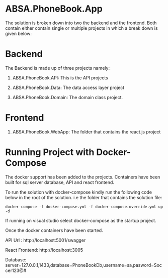 # ABSA.PhoneBook.App

The solution is broken down into two the backend and the frontend. Both contain either contain single or multiple projects in which a break down is given below:

# Backend

The Backend is made up of three projects namely:

1. ABSA.PhoneBook.API:  This is the API projects

2. ABSA.PhoneBook.Data: The data access layer project

3. ABSA.PhoneBook.Domain: The domain class project.

# Frontend

1. ABSA.PhoneBook.WebApp: The folder that contains the react.js project 

# Running Project with Docker-Compose

The docker support has been added to the projects. Containers have been built for sql server database, API and react frontend.

To run the solution with docker-compose kindly run the following code below in the root of the solution. i.e the folder that contains the solution file:

```
docker-compose -f docker-compose.yml -f docker-compose.override.yml up -d

```
If running on visual studio select docker-compose as the startup project.

Once the docker containers have been started.

API Url : http://localhost:5001/swagger

React Frontend: http://localhost:3005

Database: server=127.0.0.1,1433,database=PhoneBookDb,username=sa,pasword=Soccer123@#

